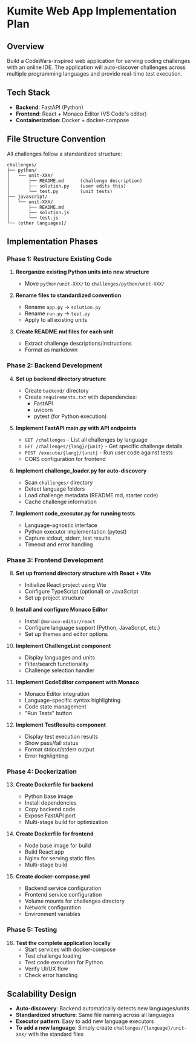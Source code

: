 # Kumite Web App Implementation Plan

## Overview
Build a CodeWars-inspired web application for serving coding challenges with an online IDE. The application will auto-discover challenges across multiple programming languages and provide real-time test execution.

## Tech Stack
- **Backend**: FastAPI (Python)
- **Frontend**: React + Monaco Editor (VS Code's editor)
- **Containerization**: Docker + docker-compose

## File Structure Convention
All challenges follow a standardized structure:
```
challenges/
├── python/
│   └── unit-XXX/
│       ├── README.md      (challenge description)
│       ├── solution.py    (user edits this)
│       └── test.py        (unit tests)
├── javascript/
│   └── unit-XXX/
│       ├── README.md
│       ├── solution.js
│       └── test.js
└── [other languages]/
```

## Implementation Phases

### Phase 1: Restructure Existing Code
1. **Reorganize existing Python units into new structure**
   - Move `python/unit-XXX/` to `challenges/python/unit-XXX/`

2. **Rename files to standardized convention**
   - Rename `app.py` → `solution.py`
   - Rename `run.py` → `test.py`
   - Apply to all existing units

3. **Create README.md files for each unit**
   - Extract challenge descriptions/instructions
   - Format as markdown

### Phase 2: Backend Development
4. **Set up backend directory structure**
   - Create `backend/` directory
   - Create `requirements.txt` with dependencies:
     - FastAPI
     - uvicorn
     - pytest (for Python execution)

5. **Implement FastAPI main.py with API endpoints**
   - `GET /challenges` - List all challenges by language
   - `GET /challenges/{lang}/{unit}` - Get specific challenge details
   - `POST /execute/{lang}/{unit}` - Run user code against tests
   - CORS configuration for frontend

6. **Implement challenge_loader.py for auto-discovery**
   - Scan `challenges/` directory
   - Detect language folders
   - Load challenge metadata (README.md, starter code)
   - Cache challenge information

7. **Implement code_executor.py for running tests**
   - Language-agnostic interface
   - Python executor implementation (pytest)
   - Capture stdout, stderr, test results
   - Timeout and error handling

### Phase 3: Frontend Development
8. **Set up frontend directory structure with React + Vite**
   - Initialize React project using Vite
   - Configure TypeScript (optional) or JavaScript
   - Set up project structure

9. **Install and configure Monaco Editor**
   - Install `@monaco-editor/react`
   - Configure language support (Python, JavaScript, etc.)
   - Set up themes and editor options

10. **Implement ChallengeList component**
    - Display languages and units
    - Filter/search functionality
    - Challenge selection handler

11. **Implement CodeEditor component with Monaco**
    - Monaco Editor integration
    - Language-specific syntax highlighting
    - Code state management
    - "Run Tests" button

12. **Implement TestResults component**
    - Display test execution results
    - Show pass/fail status
    - Format stdout/stderr output
    - Error highlighting

### Phase 4: Dockerization
13. **Create Dockerfile for backend**
    - Python base image
    - Install dependencies
    - Copy backend code
    - Expose FastAPI port
    - Multi-stage build for optimization

14. **Create Dockerfile for frontend**
    - Node base image for build
    - Build React app
    - Nginx for serving static files
    - Multi-stage build

15. **Create docker-compose.yml**
    - Backend service configuration
    - Frontend service configuration
    - Volume mounts for challenges directory
    - Network configuration
    - Environment variables

### Phase 5: Testing
16. **Test the complete application locally**
    - Start services with docker-compose
    - Test challenge loading
    - Test code execution for Python
    - Verify UI/UX flow
    - Check error handling

## Scalability Design
- **Auto-discovery**: Backend automatically detects new languages/units
- **Standardized structure**: Same file naming across all languages
- **Executor pattern**: Easy to add new language executors
- **To add a new language**: Simply create `challenges/{language}/unit-XXX/` with the standard files